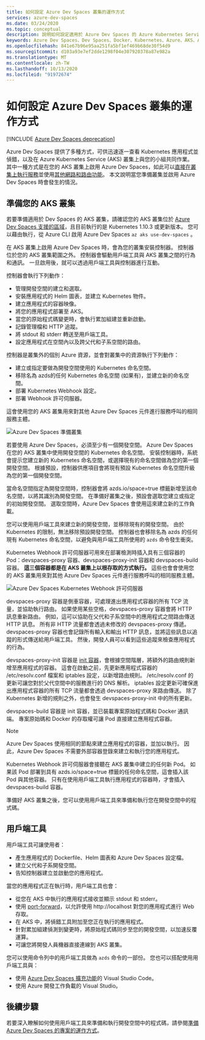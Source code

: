 ```yaml
---
title: 如何設定 Azure Dev Spaces 叢集的運作方式
services: azure-dev-spaces
ms.date: 03/24/2020
ms.topic: conceptual
description: 說明如何設定適用於 Azure Dev Spaces 的 Azure Kubernetes Service 叢集
keywords: Azure Dev Spaces、Dev Spaces、Docker、Kubernetes、Azure、AKS、Azure Kubernetes Service、容器
ms.openlocfilehash: 841e67b96e95aa251fa5bf1ef469b68de30f54d9
ms.sourcegitcommit: d103a93e7ef2dde1298f04e307920378a87e982a
ms.translationtype: MT
ms.contentlocale: zh-TW
ms.lasthandoff: 10/13/2020
ms.locfileid: "91972674"
---
```

# <a name="how-setting-up-a-cluster-for-azure-dev-spaces-works"></a>如何設定 Azure Dev Spaces 叢集的運作方式

[!INCLUDE [Azure Dev Spaces deprecation](../../includes/dev-spaces-deprecation.md)]

Azure Dev Spaces 提供了多種方式，可供迅速逐一查看 Kubernetes 應用程式並偵錯，以及在 Azure Kubernetes Service (AKS) 叢集上與您的小組共同作業。 其中一種方式是在您的 AKS 叢集上啟用 Azure Dev Spaces，如此可以[直接在叢集上執行服務][how-it-works-up]並使用[其他網路和路由功能][how-it-works-routing]。 本文說明當您準備叢集並啟用 Azure Dev Spaces 時會發生的情況。

## <a name="prepare-your-aks-cluster"></a>準備您的 AKS 叢集

若要準備適用於 Dev Spaces 的 AKS 叢集，請確認您的 AKS 叢集位於 [Azure Dev Spaces 支援的區域][supported-regions]，且目前執行的是 Kubernetes 1.10.3 或更新版本。 您可以藉由執行，從 Azure CLI 啟用 Azure Dev Spaces `az aks use-dev-spaces` 。

在 AKS 叢集上啟用 Azure Dev Spaces 時，會為您的叢集安裝控制器。 控制器位於您的 AKS 叢集範圍之外。 控制器會驅動用戶端工具與 AKS 叢集之間的行為和通訊。 一旦啟用後，就可以透過用戶端工具與控制器進行互動。

控制器會執行下列動作：

* 管理開發空間的建立和選取。
* 安裝應用程式的 Helm 圖表，並建立 Kubernetes 物件。
* 建立應用程式的容器映像。
* 將您的應用程式部署至 AKS。
* 當您的原始程式碼變更時，會執行累加組建並重新啟動。
* 記錄管理檔和 HTTP 追蹤。
* 將 stdout 和 stderr 轉送至用戶端工具。
* 設定應用程式在空間內以及跨父代和子系空間的路由。

控制器是叢集外的個別 Azure 資源，並會對叢集中的資源執行下列動作：

* 建立或指定要做為開發空間使用的 Kubernetes 命名空間。
* 移除名為 azds的任何 Kubernetes 命名空間 (如果有)，並建立新的命名空間。
* 部署 Kubernetes Webhook 設定。
* 部署 Webhook 許可伺服器。

這會使用您的 AKS 叢集用來對其他 Azure Dev Spaces 元件進行服務呼叫的相同服務主體。

![Azure Dev Spaces 準備叢集](media/how-dev-spaces-works/prepare-cluster.svg)

若要使用 Azure Dev Spaces，必須至少有一個開發空間。 Azure Dev Spaces 在您的 AKS 叢集中使用開發空間的 Kubernetes 命名空間。 安裝控制器時，系統會提示您建立新的 Kubernetes 命名空間，或選擇現有的命名空間做為您的第一個開發空間。 根據預設，控制器供應項目會將現有預設 Kubernetes 命名空間升級為您的第一個開發空間。

當命名空間指定為開發空間時，控制器會將 azds.io/space=true 標籤新增至該命名空間，以將其識別為開發空間。 在準備好叢集之後，預設會選取您建立或指定的初始開發空間。 選取空間時，Azure Dev Spaces 會使用這來建立新的工作負載。

您可以使用用戶端工具來建立新的開發空間，並移除現有的開發空間。 由於 Kubernetes 的限制，無法移除預設開發空間。 控制器也會移除名為 azds 的任何現有 Kubernetes 命名空間，以避免與用戶端工具所使用的 `azds` 命令發生衝突。

Kubernetes Webhook 許可伺服器可用來在部署檢測時插入具有三個容器的 Pod：devspaces-proxy 容器、devspaces-proxy-init 容器和 devspaces-build 容器。 **這三個容器都是在 AKS 叢集上以根存取的方式執行。** 這些也會會使用您的 AKS 叢集用來對其他 Azure Dev Spaces 元件進行服務呼叫的相同服務主體。

![Azure Dev Spaces Kubernetes Webhook 許可伺服器](media/how-dev-spaces-works/kubernetes-webhook-admission-server.svg)

devspaces-proxy 容器是側車容器，可處理進出應用程式容器的所有 TCP 流量，並協助執行路由。 如果使用某些空格，devspaces-proxy 容器會將 HTTP 訊息重新路由。 例如，這可以協助在父代和子系空間中的應用程式之間路由傳送 HTTP 訊息。 所有非 HTTP 流量都會透過未修改的 devspaces-proxy 傳遞。 devspaces-proxy 容器也會記錄所有輸入和輸出 HTTP 訊息，並將這些訊息以追蹤的形式傳送給用戶端工具。 然後，開發人員可以看到這些追蹤來檢查應用程式的行為。

devspaces-proxy-init 容器是 [init 容器](https://kubernetes.io/docs/concepts/workloads/pods/init-containers/)，會根據空間階層，將額外的路由規則新增至應用程式的容器。 這會在啟動之前，先更新應用程式容器的 /etc/resolv.conf 檔案和 iptables 設定，以新增路由規則。 /etc/resolv.conf 的更新可讓您對於父代空間中的服務進行的 DNS 解析。 iptables 設定更新可確保進出應用程式容器的所有 TCP 流量都會透過 devspaces-proxy 來路由傳送。 除了 Kubernetes 新增的規則之外，也會發生 devspaces-proxy-init 中的所有更新。

devspaces-build 容器是 init 容器，並已裝載專案原始程式碼和 Docker 通訊端。 專案原始碼和 Docker 的存取權可讓 Pod 直接建立應用程式容器。

> [!NOTE]
> Azure Dev Spaces 使用相同的節點來建立應用程式的容器，並加以執行。 因此，Azure Dev Spaces 不需要外部容器登錄來建立和執行您的應用程式。

Kubernetes Webhook 許可伺服器會接聽在 AKS 叢集中建立的任何新 Pod。 如果該 Pod 部署到具有 azds.io/space=true 標籤的任何命名空間，這會插入該 Pod 與其他容器。 只有在使用用戶端工具執行應用程式的容器時，才會插入 devspaces-build 容器。

準備好 AKS 叢集之後，您可以使用用戶端工具來準備和執行您在開發空間中的程式碼。

## <a name="client-side-tooling"></a>用戶端工具

用戶端工具可讓使用者：
* 產生應用程式的 Dockerfile、Helm 圖表和 Azure Dev Spaces 設定檔。
* 建立父代和子系開發空間。
* 告知控制器建立並啟動您的應用程式。

當您的應用程式正在執行時，用戶端工具也會：
* 從您在 AKS 中執行的應用程式接收並顯示 stdout 和 stderr。
* 使用 [port-forward](https://kubernetes.io/docs/tasks/access-application-cluster/port-forward-access-application-cluster/)，以允許使用 http:\//localhost 對您的應用程式進行 Web 存取。
* 在 AKS 中，將偵錯工具附加至您正在執行的應用程式。
* 針對累加組建偵測到變更時，將原始程式碼同步至您的開發空間，以加速反覆運算。
* 可讓您將開發人員機器直接連線到 AKS 叢集。

您可以使用命令列中的用戶端工具做為 `azds` 命令的一部份。 您也可以搭配使用用戶端工具與：

* 使用 [Azure Dev Spaces 擴充功能](https://marketplace.visualstudio.com/items?itemName=azuredevspaces.azds)的 Visual Studio Code。
* 使用 Azure 開發工作負載的 Visual Studio。

## <a name="next-steps"></a>後續步驟

若要深入瞭解如何使用用戶端工具來準備和執行開發空間中的程式碼，請參閱[準備 Azure Dev Spaces 的專案的運作方式][how-it-works-prep]。


[how-it-works-prep]: how-dev-spaces-works-prep.md
[how-it-works-routing]: how-dev-spaces-works-routing.md
[how-it-works-up]: how-dev-spaces-works-up.md
[supported-regions]: https://azure.microsoft.com/global-infrastructure/services/?products=kubernetes-service